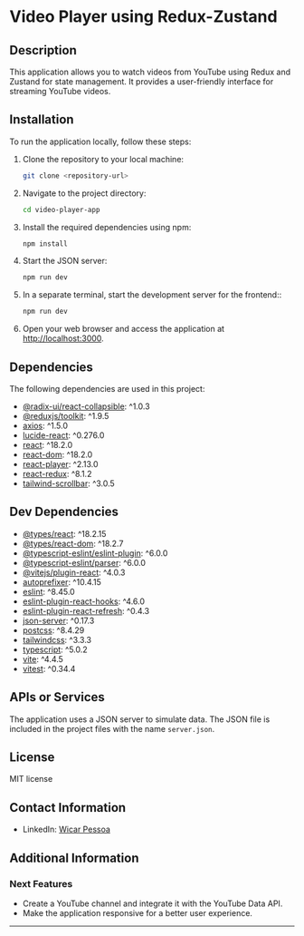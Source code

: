 # Video Player using Redux-Zustand

## Description

This application allows you to watch videos from YouTube using Redux and Zustand for state management. It provides a user-friendly interface for streaming YouTube videos.

## Installation

To run the application locally, follow these steps:

1. Clone the repository to your local machine:

   ```bash
   git clone <repository-url>
   ```

2. Navigate to the project directory:

   ```bash
   cd video-player-app
   ```

3. Install the required dependencies using npm:

   ```bash
   npm install
   ```

4. Start the JSON server:

   ```bash
   npm run dev
   ```
   
5. In a separate terminal, start the development server for the frontend::

   ```bash
   npm run dev
   ```

5. Open your web browser and access the application at [http://localhost:3000](http://localhost:3000).

## Dependencies

The following dependencies are used in this project:

- [@radix-ui/react-collapsible](https://www.npmjs.com/package/@radix-ui/react-collapsible): ^1.0.3
- [@reduxjs/toolkit](https://www.npmjs.com/package/@reduxjs/toolkit): ^1.9.5
- [axios](https://www.npmjs.com/package/axios): ^1.5.0
- [lucide-react](https://www.npmjs.com/package/lucide-react): ^0.276.0
- [react](https://reactjs.org/): ^18.2.0
- [react-dom](https://reactjs.org/): ^18.2.0
- [react-player](https://www.npmjs.com/package/react-player): ^2.13.0
- [react-redux](https://www.npmjs.com/package/react-redux): ^8.1.2
- [tailwind-scrollbar](https://www.npmjs.com/package/tailwind-scrollbar): ^3.0.5

## Dev Dependencies

- [@types/react](https://www.npmjs.com/package/@types/react): ^18.2.15
- [@types/react-dom](https://www.npmjs.com/package/@types/react-dom): ^18.2.7
- [@typescript-eslint/eslint-plugin](https://www.npmjs.com/package/@typescript-eslint/eslint-plugin): ^6.0.0
- [@typescript-eslint/parser](https://www.npmjs.com/package/@typescript-eslint/parser): ^6.0.0
- [@vitejs/plugin-react](https://www.npmjs.com/package/@vitejs/plugin-react): ^4.0.3
- [autoprefixer](https://www.npmjs.com/package/autoprefixer): ^10.4.15
- [eslint](https://www.npmjs.com/package/eslint): ^8.45.0
- [eslint-plugin-react-hooks](https://www.npmjs.com/package/eslint-plugin-react-hooks): ^4.6.0
- [eslint-plugin-react-refresh](https://www.npmjs.com/package/eslint-plugin-react-refresh): ^0.4.3
- [json-server](https://www.npmjs.com/package/json-server): ^0.17.3
- [postcss](https://www.npmjs.com/package/postcss): ^8.4.29
- [tailwindcss](https://www.npmjs.com/package/tailwindcss): ^3.3.3
- [typescript](https://www.npmjs.com/package/typescript): ^5.0.2
- [vite](https://www.npmjs.com/package/vite): ^4.4.5
- [vitest](https://www.npmjs.com/package/vitest): ^0.34.4

## APIs or Services

The application uses a JSON server to simulate data. The JSON file is included in the project files with the name `server.json`.

## License

MIT license

## Contact Information

- LinkedIn: [Wicar Pessoa](https://www.linkedin.com/in/wicar-pessoa-5b359b233/)

## Additional Information

### Next Features

- Create a YouTube channel and integrate it with the YouTube Data API.
- Make the application responsive for a better user experience.

---
